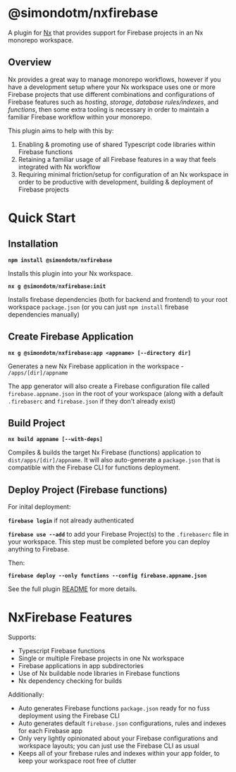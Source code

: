 # @simondotm/nxfirebase

A plugin for [Nx](https://nx.dev) that provides support for Firebase projects in an Nx monorepo workspace.


## Overview

Nx provides a great way to manage monorepo workflows, however if you have a development setup where your Nx workspace uses one or more Firebase projects that use different combinations and configurations of Firebase features such as _hosting_, _storage_, _database rules/indexes_, and _functions_, then some extra tooling is necessary in order to maintain a familiar Firebase workflow within your monorepo.

This plugin aims to help with this by:
1. Enabling & promoting use of shared Typescript code libraries within Firebase functions
2. Retaining a familiar usage of all Firebase features in a way that feels integrated with Nx workflow
3. Requiring minimal friction/setup for configuration of an Nx workspace in order to be productive with development, building & deployment of Firebase projects

# Quick Start

## Installation
**`npm install @simondotm/nxfirebase`**

Installs this plugin into your Nx workspace.


**`nx g @simondotm/nxfirebase:init`**

Installs firebase dependencies (both for backend and frontend) to your root workspace `package.json` (or you can just `npm install` firebase dependencies manually)

## Create Firebase Application

**`nx g @simondotm/nxfirebase:app <appname> [--directory dir]`**

Generates a new Nx Firebase application in the workspace - `/apps/[dir]/appname`

The app generator will also create a Firebase configuration file called `firebase.appname.json` in the root of your workspace (along with a default `.firebaserc` and `firebase.json` if they don't already exist)

## Build Project

**`nx build appname [--with-deps]`**

Compiles & builds the target Nx Firebase (functions) application to `dist/apps/[dir]/appname`. It will also auto-generate a `package.json` that is compatible with the Firebase CLI for functions deployment.

## Deploy Project (Firebase functions)

For inital deployment:

**`firebase login`** if not already authenticated

**`firebase use --add`** to add your Firebase Project(s) to the `.firebaserc` file in your workspace. This step must be completed before you can deploy anything to Firebase.

Then:

**`firebase deploy --only functions --config firebase.appname.json`**

See the full plugin [README](https://github.com/simondotm/nxfirebase/blob/main/README.md) for more details.

# NxFirebase Features

Supports:
* Typescript Firebase functions
* Single or multiple Firebase projects in one Nx workspace
* Firebase applications in app subdirectories
* Use of Nx buildable node libraries in Firebase functions
* Nx dependency checking for builds

Additionally:
* Auto generates Firebase functions `package.json` ready for no fuss deployment using the Firebase CLI
* Auto generates default `firebase.json` configurations, rules and indexes for each Firebase app
* Only very lightly opinionated about your Firebase configurations and workspace layouts; you can just use the Firebase CLI as usual
* Keeps all of your firebase rules and indexes within your app folder, to keep your workspace root free of clutter
